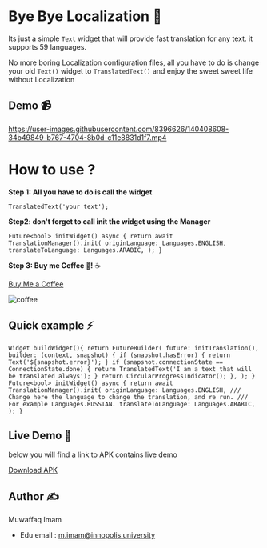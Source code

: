 # Bye Bye Localization 👋
Its just a simple `Text` widget that will provide fast translation for any text. it supports 59 languages.

No more boring Localization configuration files, all you have to do is change your old `Text()` widget to `TranslatedText()` and enjoy the sweet sweet life without Localization
 
## Demo 📹

https://user-images.githubusercontent.com/8396626/140408608-34b49849-b767-4704-8b0d-c11e8831d1f7.mp4


# How to use ?
**Step 1: All you have to do is call the widget**

`TranslatedText('your text');`

 **Step2: don't forget to call init the widget using the Manager**

 ` Future<bool> initWidget() async {
    return await TranslationManager().init(
      originLanguage: Languages.ENGLISH,
      translateToLanguage: Languages.ARABIC,
    );
  } 
`

**Step 3: Buy me Coffee 🙂!** ☕️

[Buy Me a Coffee](https://bit.ly/3bHVfGH)

![coffee](https://user-images.githubusercontent.com/8396626/140408636-4b91040e-5d89-41e0-9fe4-0e814a142c62.png)

## Quick example ⚡️
` Widget buildWidget(){
    return FutureBuilder(
      future: initTranslation(),
      builder: (context, snapshot) {
        if (snapshot.hasError) {
          return Text('${snapshot.error}');
        }
        if (snapshot.connectionState == ConnectionState.done) {
          return TranslatedText('I am a text that will be translated always');
        }
        return CircularProgressIndicator();
      },
    );
  }
  Future<bool> initWidget() async {
    return await TranslationManager().init(
      originLanguage: Languages.ENGLISH,
      /// Change here the language to change the translation, and re run.
      /// For example Languages.RUSSIAN.
      translateToLanguage: Languages.ARABIC,
    );
  }
`


## Live Demo 🔆
below you will find a link to APK contains live demo 

[Download APK](https://www.dropbox.com/s/3o6t4f9mxnf94hu/bye%20bye%20localization.apk?dl=0)

## Author ✍️
Muwaffaq Imam
- Edu email : m.imam@innopolis.university	
